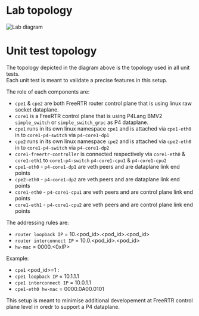 # Lab topology

![Lab diagram](https://github.com/frederic-loui/RARE/raw/master/resources/0000-topology.png)

# Unit test topology
The topology depicted in the diagram above is the topology used in all unit tests.    
Each unit test is meant to validate a precise features in this setup.  

The role of each components are:

* `cpe1` & `cpe2` are both FreeRTR router control plane that is using linux raw socket dataplane. 
* `core1` is a FreeRTR control plane that is using P4Lang BMV2 `simple_switch` or `simple_switch_grpc` as P4 dataplane. 
* `cpe1` runs in its own linux namespace `cpe1` and is attached via `cpe1-eth0` in to `core1-p4-switch` via `p4-core1-dp1` 
* `cpe2` runs in its own linux namespace `cpe2` and is attached via `cpe2-eth0` in to `core1-p4-switch` via `p4-core1-dp2` 
* `core1-freertr-controller` is connected respectively via `core1-eth0` & `core1-eth1` to `core1-p4-switch` `p4-core1-cpu1` & `p4-core1-cpu2`
* `cpe1-eth0` - `p4-core1-dp1` are veth peers and are dataplane link end points
* `cpe2-eth0` - `p4-core1-dp2` are veth peers and are dataplane link end points
* `core1-eth0` - `p4-core1-cpu1` are veth peers and are control plane link end points
* `core1-eth1` - `p4-core1-cpu2` are veth peers and are control plane link end points

The addressing rules are:    
* `router loopback IP` = 10.<pod_id>.<pod_id>.<pod_id> 
* `router interconnect IP` = 10.0.<pod_id>.<pod_id> 
* `hw-mac` = 0000.<0xIP> 

Example: 
* `cpe1` <pod_id>=1 : 
* `cpe1 loopback IP` = 10.1.1.1  
* `cpe1 interconnect IP` = 10.0.1.1 
* `cpe1-eth0 hw-mac` = 0000.0A00.0101 

This setup is meant to minimise additional developement at FreeRTR control plane level in oredr to support a P4 dataplane.   


